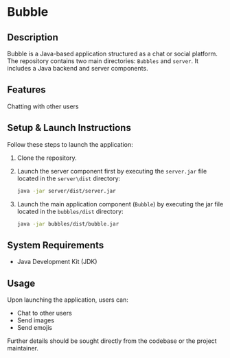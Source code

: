 # Bubble

## Description

Bubble is a Java-based application structured as a chat or social platform. The repository contains two main directories: `Bubbles` and `server`. It includes a Java backend and server components.

## Features

Chatting with other users

## Setup & Launch Instructions

Follow these steps to launch the application:

1. Clone the repository.
2. Launch the server component first by executing the `server.jar` file located in the `server\dist` directory:

   ```bash
   java -jar server/dist/server.jar
   ```
3. Launch the main application component (`Bubble`) by executing the jar file located in the `bubbles/dist` directory:

   ```bash
   java -jar bubbles/dist/bubble.jar
   ```

## System Requirements

* Java Development Kit (JDK)

## Usage

Upon launching the application, users can:

* Chat to other users
* Send images
* Send emojis

Further details should be sought directly from the codebase or the project maintainer.
